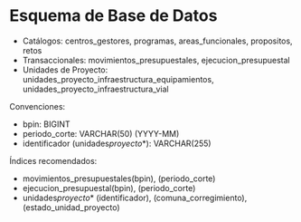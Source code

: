 # Esquema de Base de Datos

- Catálogos: centros_gestores, programas, areas_funcionales, propositos, retos
- Transaccionales: movimientos_presupuestales, ejecucion_presupuestal
- Unidades de Proyecto: unidades_proyecto_infraestructura_equipamientos, unidades_proyecto_infraestructura_vial

Convenciones:

- bpin: BIGINT
- periodo_corte: VARCHAR(50) (YYYY-MM)
- identificador (unidades*proyecto*\*): VARCHAR(255)

Índices recomendados:

- movimientos_presupuestales(bpin), (periodo_corte)
- ejecucion_presupuestal(bpin), (periodo_corte)
- unidades*proyecto*\* (identificador), (comuna_corregimiento), (estado_unidad_proyecto)
